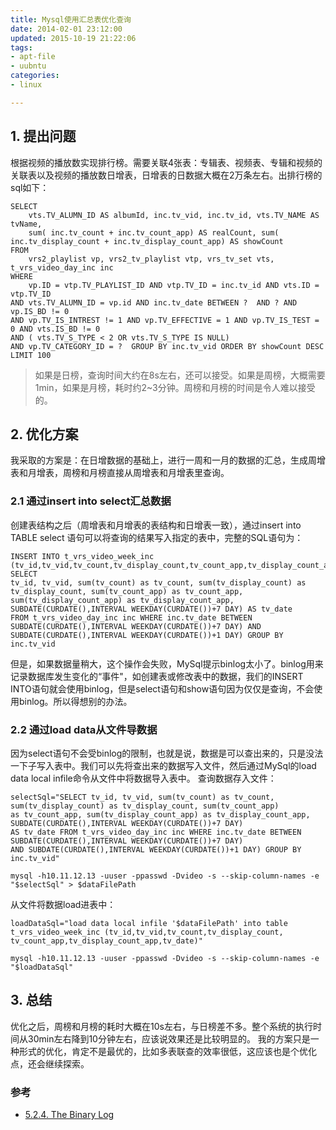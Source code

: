 ```yaml
---
title: Mysql使用汇总表优化查询
date: 2014-02-01 23:12:00
updated: 2015-10-19 21:22:06
tags: 
- apt-file
- uubntu
categories: 
- linux

---
```

## 1. 提出问题

根据视频的播放数实现排行榜。需要关联4张表：专辑表、视频表、专辑和视频的关联表以及视频的播放数日增表，日增表的日数据大概在2万条左右。出排行榜的sql如下：

	SELECT
		vts.TV_ALUMN_ID AS albumId, inc.tv_vid, inc.tv_id, vts.TV_NAME AS tvName,
		sum( inc.tv_count + inc.tv_count_app) AS realCount, sum( inc.tv_display_count + inc.tv_display_count_app) AS showCount
	FROM
		vrs2_playlist vp, vrs2_tv_playlist vtp, vrs_tv_set vts, t_vrs_video_day_inc inc
	WHERE
		vp.ID = vtp.TV_PLAYLIST_ID AND vtp.TV_ID = inc.tv_id AND vts.ID = vtp.TV_ID 
	AND vts.TV_ALUMN_ID = vp.id AND inc.tv_date BETWEEN ?  AND ? AND vp.IS_BD != 0 
	AND vp.TV_IS_INTREST != 1 AND vp.TV_EFFECTIVE = 1 AND vp.TV_IS_TEST = 0 AND vts.IS_BD != 0
	AND ( vts.TV_S_TYPE < 2 OR vts.TV_S_TYPE IS NULL)
	AND vp.TV_CATEGORY_ID = ?  GROUP BY inc.tv_vid ORDER BY showCount DESC LIMIT 100

> 如果是日榜，查询时间大约在8s左右，还可以接受。如果是周榜，大概需要1min，如果是月榜，耗时约2~3分钟。周榜和月榜的时间是令人难以接受的。


<!--more-->


## 2. 优化方案

我采取的方案是：在日增数据的基础上，进行一周和一月的数据的汇总，生成周增表和月增表，周榜和月榜直接从周增表和月增表里查询。

### 2.1 通过insert into select汇总数据

创建表结构之后（周增表和月增表的表结构和日增表一致），通过insert into TABLE select 语句可以将查询的结果写入指定的表中，完整的SQL语句为：

	INSERT INTO t_vrs_video_week_inc (tv_id,tv_vid,tv_count,tv_display_count,tv_count_app,tv_display_count_app,tv_date)	SELECT 
	tv_id, tv_vid, sum(tv_count) as tv_count, sum(tv_display_count) as tv_display_count, sum(tv_count_app) as tv_count_app, 
	sum(tv_display_count_app) as tv_display_count_app, SUBDATE(CURDATE(),INTERVAL WEEKDAY(CURDATE())+7 DAY) AS tv_date 
	FROM t_vrs_video_day_inc inc WHERE inc.tv_date BETWEEN SUBDATE(CURDATE(),INTERVAL WEEKDAY(CURDATE())+7 DAY) AND 
	SUBDATE(CURDATE(),INTERVAL WEEKDAY(CURDATE())+1 DAY) GROUP BY inc.tv_vid

但是，如果数据量稍大，这个操作会失败，MySql提示binlog太小了。binlog用来记录数据库发生变化的“事件"，如创建表或修改表中的数据，我们的INSERT INTO语句就会使用binlog，但是select语句和show语句因为仅仅是查询，不会使用binlog。所以得想别的办法。

### 2.2 通过load data从文件导数据

因为select语句不会受binlog的限制，也就是说，数据是可以查出来的，只是没法一下子写入表中。我们可以先将查出来的数据写入文件，然后通过MySql的load data local infile命令从文件中将数据导入表中。
查询数据存入文件：
	
	selectSql="SELECT tv_id, tv_vid, sum(tv_count) as tv_count, sum(tv_display_count) as tv_display_count, sum(tv_count_app) 
	as tv_count_app, sum(tv_display_count_app) as tv_display_count_app, SUBDATE(CURDATE(),INTERVAL WEEKDAY(CURDATE())+7 DAY) 
	AS tv_date FROM t_vrs_video_day_inc inc WHERE inc.tv_date BETWEEN SUBDATE(CURDATE(),INTERVAL WEEKDAY(CURDATE())+7 DAY) 
	AND SUBDATE(CURDATE(),INTERVAL WEEKDAY(CURDATE())+1 DAY) GROUP BY inc.tv_vid"

	mysql -h10.11.12.13 -uuser -ppasswd -Dvideo -s --skip-column-names -e "$selectSql" > $dataFilePath

从文件将数据load进表中：

	loadDataSql="load data local infile '$dataFilePath' into table t_vrs_video_week_inc (tv_id,tv_vid,tv_count,tv_display_count,
	tv_count_app,tv_display_count_app,tv_date)"

	mysql -h10.11.12.13 -uuser -ppasswd -Dvideo -s --skip-column-names -e "$loadDataSql"

## 3. 总结

优化之后，周榜和月榜的耗时大概在10s左右，与日榜差不多。整个系统的执行时间从30min左右降到10分钟左右，应该说效果还是比较明显的。
我的方案只是一种形式的优化，肯定不是最优的，比如多表联查的效率很低，这应该也是个优化点，还会继续探索。

### 参考

+ [5.2.4. The Binary Log](http://dev.mysql.com/doc/refman/5.7/en/binary-log.html)
